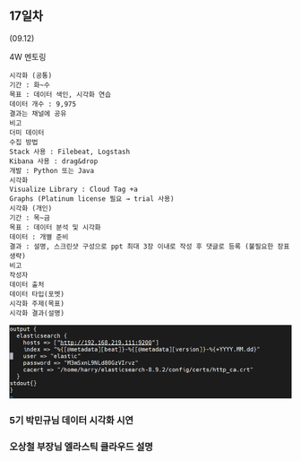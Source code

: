 ## 17일차
(09.12)

4W 멘토링

    시각화 (공통)
    기간 : 화~수
    목표 : 데이터 색인, 시각화 연습
    데이터 개수 : 9,975
    결과는 채널에 공유
    비고
    더미 데이터
    수집 방법
    Stack 사용 : Filebeat, Logstash
    Kibana 사용 : drag&drop
    개발 : Python 또는 Java
    시각화
    Visualize Library : Cloud Tag +a
    Graphs (Platinum license 필요 → trial 사용)
    시각화 (개인)
    기간 : 목~금
    목표 : 데이터 분석 및 시각화
    데이터 : 개별 준비
    결과 : 설명, 스크린샷 구성으로 ppt 최대 3장 이내로 작성 후 댓글로 등록 (불필요한 장표 생략)
    비고
    작성자
    데이터 출처
    데이터 타입(포멧)
    시각화 주제(목표)
    시각화 결과(설명)


![img.png](img.png)

### 5기 박민규님 데이터 시각화 시연
### 오상철 부장님 엘라스틱 클라우드 설명
